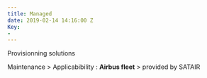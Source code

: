 ```yaml
---
title: Managed
date: 2019-02-14 14:16:00 Z
Key:
- 
---
```


Provisionning solutions

Maintenance > Applicabibility : **Airbus fleet** > provided by SATAIR